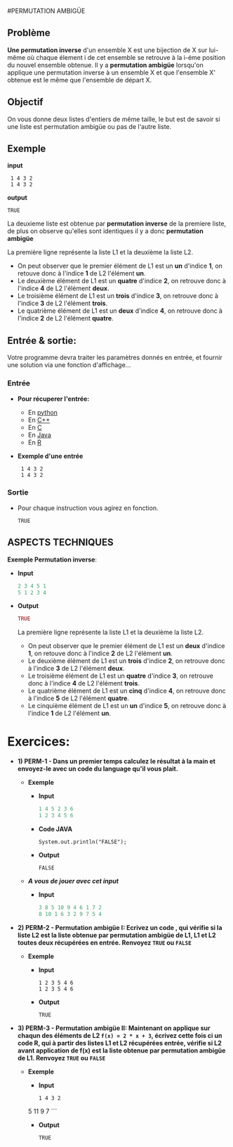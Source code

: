 #PERMUTATION AMBIGÜE

## Problème
**Une permutation inverse** d'un ensemble X est une bijection de X sur lui-même où chaque élement i de cet ensemble se retrouve à la i-éme position du nouvel ensemble obtenue.
Il y a **permutation ambigüe** lorsqu'on applique une permutation inverse à un ensemble X et que l'ensemble X' obtenue est le même que l'ensemble de départ X.

## Objectif
On vous donne deux listes d'entiers de même taille, le but est de savoir si une liste est permutation ambigüe ou pas de l'autre liste.


## Exemple

**input**
  ```
   1 4 3 2 
   1 4 3 2
  ```
  
**output**
  ```
  TRUE
  ```
La deuxieme liste est obtenue par **permutation inverse** de la premiere liste,  de plus on observe qu'elles sont identiques il y a donc **permutation ambigüe**

La première ligne représente la liste L1 et la deuxième la liste L2.
  +	On peut observer que le premier élément de L1 est un **un** d'indice **1**, on retouve donc à l'indice **1** de L2 l'élément **un**.
  +	Le deuxième élément de L1 est un **quatre** d'indice **2**, on retrouve donc à l'indice **4** de L2 l'élément **deux**.
  +	Le troisième élément de L1 est un **trois** d'indice **3**, on retrouve donc à l'indice **3** de L2 l'élément **trois**.
  +	Le quatrième élément de L1 est un **deux** d'indice **4**, on retrouve donc à l'indice **2** de L2 l'élément **quatre**.


## Entrée & sortie:
Votre programme devra traiter les paramètres donnés en entrée, et fournir une solution via une fonction d'affichage...

### Entrée

+ **Pour récuperer l'entrée:**

  + En [python](https://github.com/GRnice/ConcoursJuin/blob/master/IO/entreePython.md  "python")
  + En [C++](https://github.com/GRnice/ConcoursJuin/blob/master/IO/entreeCPP.md  "C++")
  + En [C](https://github.com/GRnice/ConcoursJuin/blob/master/IO/entreeC.md "C")
  + En [Java](https://github.com/GRnice/ConcoursJuin/blob/master/IO/entreeJava.md "Java")
  + En [R](https://github.com/GRnice/ConcoursJuin/blob/master/IO/entreeR.md "Java")

+ **Exemple d'une entrée**
  ```
   1 4 3 2 
   1 4 3 2
  ```

### Sortie

+ Pour chaque instruction vous agirez en fonction.

	```
   TRUE
	```
    
## ASPECTS TECHNIQUES


 **Exemple Permutation inverse**:

  + **Input**
  
     ```R
     2 3 4 5 1 
     5 1 2 3 4
     ```
    
  + **Output**
  
     ```R
     TRUE
     ```
     La première ligne représente la liste L1 et la deuxième la liste L2.
     +	On peut observer que le premier élément de L1 est un **deux** d'indice **1**, on retouve donc à l'indice **2** de L2 l'élément **un**.
     +	Le deuxième élément de L1 est un **trois** d'indice **2**, on retrouve donc à l'indice **3** de L2 l'élément **deux**.
     +	Le troisième élément de L1 est un **quatre** d'indice **3**, on retrouve donc à l'indice **4** de L2 l'élément **trois**.
     +	Le quatrième élément de L1 est un **cinq** d'indice **4**, on retrouve donc à l'indice **5** de L2 l'élément **quatre**.
     +	Le cinquième élément de L1 est un **un** d'indice **5**, on retrouve donc à l'indice **1** de L2 l'élément **un**.

# Exercices:

+ **1) PERM-1 - Dans un premier temps calculez le résultat à la main et envoyez-le avec un code du language qu'il vous plait.**
	+ **Exemple**

		+ **Input**
		
			```R
			1 4 5 2 3 6
			1 2 3 4 5 6
			```
		
		+ **Code JAVA**    
		
			```
			System.out.println("FALSE"); 
			
			```
		+ **Output**
		
			```
			FALSE 
			 ```
			 
	+ ***A vous de jouer avec cet input***
		
		+ **Input**
			
			```R
			3 8 5 10 9 4 6 1 7 2
			8 10 1 6 3 2 9 7 5 4
			```
 
+ **2) PERM-2 - Permutation ambigüe I:
	Ecrivez un code , qui vérifie si la liste L2 est la liste obtenue par permutation ambigüe de L1, L1 et L2 toutes deux récupérées en entrée.
    Renvoyez ```TRUE``` ou ```FALSE```**

	+ **Exemple**

		+ **Input**
		
			```
			1 2 3 5 4 6
    		1 2 3 5 4 6
			```

		+ **Output**
		
			```
			TRUE 
			 ```


+ **3)  PERM-3 - Permutation ambigüe II:
	Maintenant on applique sur chaqun des éléments de L2 **```f(x) = 2 * x + 3```**, écrivez cette fois ci un code R, qui à partir des listes L1 et L2 récupérées entrée, vérifie si L2 avant application de f(x) est la liste obtenue par permutation ambigüe de L1.
     Renvoyez ```TRUE``` ou ```FALSE```**

	+ **Exemple**

		+ **Input**
		
			```
	       1 4 3 2 
   	    5 11 9 7
			```

		+ **Output**
		
			```
			TRUE 
			 ```



